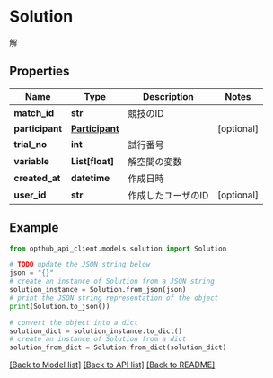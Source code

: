 # Solution

解

## Properties

Name | Type | Description | Notes
------------ | ------------- | ------------- | -------------
**match_id** | **str** | 競技のID | 
**participant** | [**Participant**](Participant.md) |  | [optional] 
**trial_no** | **int** | 試行番号 | 
**variable** | **List[float]** | 解空間の変数 | 
**created_at** | **datetime** | 作成日時 | 
**user_id** | **str** | 作成したユーザのID | [optional] 

## Example

```python
from opthub_api_client.models.solution import Solution

# TODO update the JSON string below
json = "{}"
# create an instance of Solution from a JSON string
solution_instance = Solution.from_json(json)
# print the JSON string representation of the object
print(Solution.to_json())

# convert the object into a dict
solution_dict = solution_instance.to_dict()
# create an instance of Solution from a dict
solution_from_dict = Solution.from_dict(solution_dict)
```
[[Back to Model list]](../README.md#documentation-for-models) [[Back to API list]](../README.md#documentation-for-api-endpoints) [[Back to README]](../README.md)


